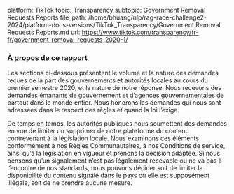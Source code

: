 platform: TikTok
topic: Transparency
subtopic: Government Removal Requests Reports
file_path: /home/bhuang/nlp/rag-race-challenge2-2024/platform-docs-versions/TikTok_Transparency/Government Removal Requests Reports.md
url: https://www.tiktok.com/transparency/fr-fr/government-removal-requests-2020-1/


### À propos de ce rapport

Les sections ci-dessous présentent le volume et la nature des demandes reçues de la part des gouvernements et autorités locales au cours du premier semestre 2020, et la nature de notre réponse. Nous recevons des demandes émanants de gouvernement et d’agences gouvernementales de partout dans le monde entier. Nous honorons les demandes qui nous sont adressées dans le respect des règles et quand la loi l’exige.

De temps en temps, les autorités publiques nous soumettent des demandes en vue de limiter ou supprimer de notre plateforme du contenu contrevenant à la législation locale. Nous examinons ces éléments conformément à nos Règles Communautaires, à nos Conditions de service, ainsi qu’à la législation en vigueur et prenons la décision adaptée. Si nous pensons qu’un signalement n’est pas légalement recevable ou ne va pas à l’encontre de nos standards, nous pouvons décider soit de limiter la disponibilité du contenu signalé dans le pays où elle est supposément illégale, soit de ne prendre aucune mesure.